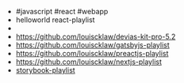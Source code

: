 - #javascript #react #webapp
- helloworld react-playlist
-
- https://github.com/louiscklaw/devias-kit-pro-5.2
- https://github.com/louiscklaw/gatsbyjs-playlist
- https://github.com/louiscklaw/preactjs-playlist
- https://github.com/louiscklaw/nextjs-playlist
- [storybook-playlist](https://github.com/louiscklaw/storybook-playlist)